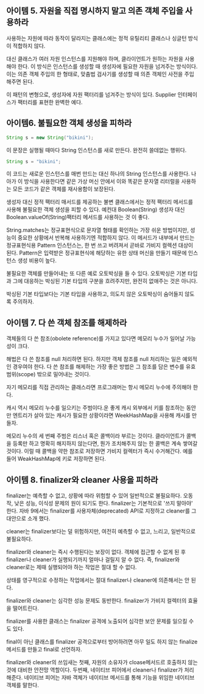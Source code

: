 ## 아이템 5. 자원을 직접 명시하지 말고 의존 객체 주입을 사용하라

사용하는 자원에 따라 동작이 달라지는 클래스에는 정적 유틸리티 클래스나 싱글턴 방식이 적합하지 않다.

 대신 클래스가 여러 자원 인스턴스를 지원해야 하며, 클라이언트가 원하는 자원을 사용해야 한다. 이 방식은 인스턴스를 생성할 때 생성자에 필요한 자원을 넘겨주는 방식이다. 이는 의존 객체 주입의 한 형태로, 맞춤법 검사기를 생성할 때 의존 객체인 사전을 주입해주면 된다.

이 패턴의 변형으로, 생성자에 자원 팩터리를 넘겨주는 방식이 있다.  Supplier<T> 인터페이스가 팩터리를 표현한 완벽한 예다.

## 아이템6. 불필요한 객체 생성을 피하라

```java
String s = new String("bikini");
```

이 문장은 실행될 때마다 String 인스턴스를 새로 만든다. 완전히 쓸데없는 행위다.

```java
String s = "bikini";
```

이 코드는 새로운 인스턴스를 매번 만드는 대신 하나의 String 인스턴스를 사용한다. 나아가 이 방식을 사용한다면 같은 가상 머신 안에서 이와 똑같은 문자열 리터럴을 사용하는 모든 코드가 같은 객체를 재사용함이 보장된다.

생성자 대신 정적 팩터리 매서드를 제공하는 불변 클래스에서는 정적 팩터리 메서드를 사용해 불필요한 객체 생성을 피할 수 있다. 예컨대 Boolean(String) 생성자 대신 Boolean.valueOf(String)팩터리 메서드를 사용하는 것 이 좋다.

String.matches는 정규표현식으로 문자열 형태를 확인하는 가장 쉬운 방법이지만, 성능이 중요한 상황에서 반복해 사용하기엔 적합하지 않다. 이 메서드가 내부에서 만드는 정규표현식용 Pattern 인스턴스는, 한 번 쓰고 버려져서 곧바로 가비지 컬렉션 대상이 된다. Pattern은 입력받은 정규표현식에 해당하는 유한 상태 머신을 만들기 때문에 인스턴스 생성 비용이 높다.

불필요한 객체를 만들어내는 또 다른 예로 오토박싱을 들 수 있다. 오토박싱은 기본 타입과 그에 대응하는 박싱된 기본 타입의 구분을 흐려주지만, 완전히 없애주는 것은 아니다.

박싱된 기본 타입보다는 기본 타입을 사용하고, 의도치 않은 오토박싱이 숨어들지 않도록 주의하자.

## 아이템 7. 다 쓴 객체 참조를 해제하라

객체들의 다 쓴 참조(obolete reference)를 가지고 있다면 메모리 누수가 일어날 가능성이 크다.

해법은 다 쓴 참조를 null 처리하면 된다. 하지만 객체 참조를 null 처리하는 일은 예외적인 경우여야 한다. 다 쓴 참조를 해제하는 가장 좋은 방법은 그 참조를 담은 변수를 유효 범위(scope) 밖으로 밀어내는 것이다.

자기 메모리를 직접 관리하는 클래스라면 프로그래머는 항시 메모리 누수에 주의해야 한다. 

캐시 역시 메모리 누수를 일으키는 주범이다.운 좋게 캐시 외부에서 키를 참조하는 동안만 엔트리가 살아 있는 캐시가 필요한 상황이라면 WeekHashMap을 사용해 캐시를 만들자. 

메모리 누수의 세 번째 주범은 리스너 혹은 콜백이라 부르는 것이다. 클라이언트가 콜백을 등록만 하고 명확히 해지하지 않는다면, 뭔가 조치해주지 않는 한 콜백은 계속 쌓여갈 것이다. 이럴 때 콜백을 약한 참조로 저장하면 가비지 컬렉터가 즉시 수거해간다. 예를 들어 WeakHashMap에 키로 저장하면 된다.

## 아이템 8. finalizer와 cleaner 사용을 피하라

finalizer는 예측할 수 없고, 상황에 따라 위험할 수 있어 일반적으로 불필요하다. 오동작, 낮은 성능, 이식성 문제의 원이 되기도 한다. finalizer는 기본적으로 '쓰지 말아야' 한다. 자바 9에서는 finalizer를 사용자체(deprecated) API로 지정하고 cleaner를 그 대안으로 소개 했다.

cleaner는 finalizer보다는 덜 위험하지만, 여전히 예측할 수 없고, 느리고, 일반적으로 불필요하다.

finalizer와 cleaner는 즉시 수행된다는 보장이 없다. 객체에 접근할 수 없게 된 후 finalizer나 cleaner가 실행되기까지 얼마나 걸릴지 알 수 없다. 즉, finalizer와 cleaner로는 제때 실행되어야 하는 작업은 절대 할 수 없다.

상태를 영구적으로 수정하는 작업에서는 절대 finalizer나 cleaner에 의존해서는 안 된다.

finalizer와 cleaner는 심각한 성능 문제도 동반한다. finalizer가 가비지 컬렉터의 효율을 떨어트린다.

finalizer를 사용한 클래스는 finalizer 공격에 노출되어 심각한 보안 문제를 일으킬 수도 있다.

final이 아닌 클래스를 finalizer 공격으로부터 방어하려면 아무 일도 하지 않는 finalize메서드를 만들고 final로 선언하자.

finalizer와 cleaner의 쓰임새는 첫째, 자원의 소유자가 cloase메서드르 호출하지 않는 것에 대비한 안전망 역할이다. 두번째, 네이티브 피어에서 cleaner나 finalizer가 처리해준다. 네이티브 피어는 자바 객체가 네이티브 메서드를 통해 기능을 위임한 네이티브 객체를 말한다.
